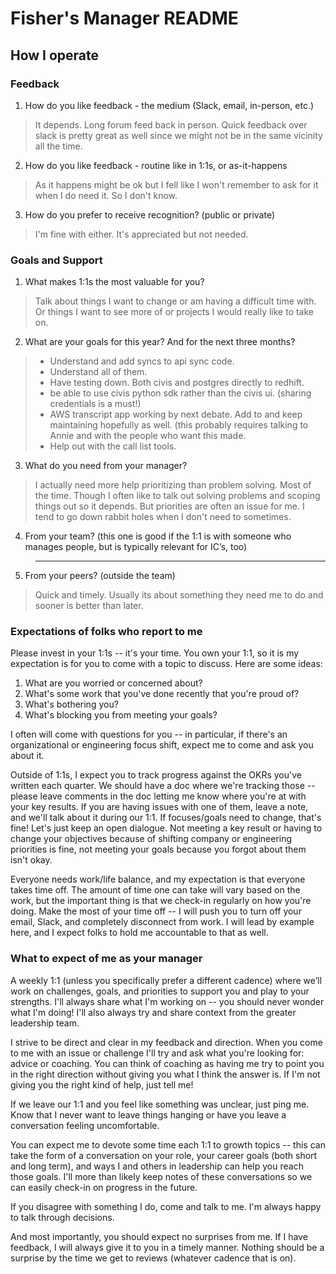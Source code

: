 # Fisher's Manager README

## How I operate

### Feedback

1. How do you like feedback - the medium (Slack, email, in-person, etc.)
> It depends. Long forum feed back in person. Quick feedback over slack is pretty great as well since we might not be in the same vicinity all the time.
2. How do you like feedback - routine like in 1:1s, or as-it-happens
> As it happens might be ok but I fell like I won't remember to ask for it when I do need it. So I don't know.
3. How do you prefer to receive recognition? (public or private)
> I'm fine with either. It's appreciated but not needed.

### Goals and Support

1. What makes 1:1s the most valuable for you?
> Talk about things I want to change or am having a difficult time with. Or things I want to see more of or projects I would really like to take on.
2. What are your goals for this year? And for the next three months?
> - Understand and add syncs to api sync code. 
> - Understand all of them.
> - Have testing down. Both civis and postgres directly to redhift.
> - be able to use civis python sdk rather than the civis ui. (sharing credentials is a must!)
> - AWS transcript app working by next debate. Add to and keep maintaining hopefully as well. (this probably requires talking to Annie and with the people who want this made.
> - Help out with the call list tools.
3. What do you need from your manager?
> I actually need more help prioritizing than problem solving. Most of the time. Though I often like to talk out solving problems and scoping things out so it depends. But priorities are often an issue for me. I tend to go down rabbit holes when I don't need to sometimes.
4. From your team? (this one is good if the 1:1 is with someone who manages people, but is typically relevant for IC’s, too)
> ___
5. From your peers? (outside the team)
> Quick and timely. Usually its about something they need me to do and sooner is better than later.

### Expectations of folks who report to me

Please invest in your 1:1s -- it's your time. You own your 1:1, so it is my expectation is for you to come with a topic to discuss. Here are some ideas:
1. What are you worried or concerned about?
2. What's some work that you've done recently that you're proud of?
3. What's bothering you?
4. What's blocking you from meeting your goals?

I often will come with questions for you -- in particular, if there's an organizational or engineering focus shift, expect me to come and ask you about it.

Outside of 1:1s, I expect you to track progress against the OKRs you've written each quarter. We should have a doc where we're tracking those -- please leave comments in the doc letting me know where you're at with your key results. If you are having issues with one of them, leave a note, and we'll talk about it during our 1:1. If focuses/goals need to change, that's fine! Let's just keep an open dialogue. Not meeting a key result or having to change your objectives because of shifting company or engineering priorities is fine, not meeting your goals because you forgot about them isn't okay.

Everyone needs work/life balance, and my expectation is that everyone takes time off. The amount of time one can take will vary based on the work, but the important thing is that we check-in regularly on how you're doing. Make the most of your time off -- I will push you to turn off your email, Slack, and completely disconnect from work. I will lead by example here, and I expect folks to hold me accountable to that as well.

### What to expect of me as your manager

A weekly 1:1 (unless you specifically prefer a different cadence) where we’ll work on challenges, goals, and priorities to support you and play to your strengths. I'll always share what I'm working on -- you should never wonder what I'm doing! I'll also always try and share context from the greater leadership team.

I strive to be direct and clear in my feedback and direction. When you come to me with an issue or challenge I'll try and ask what you're looking for: advice or coaching. You can think of coaching as having me try to point you in the right direction without giving you what I think the answer is. If I'm not giving you the right kind of help, just tell me!

If we leave our 1:1 and you feel like something was unclear, just ping me. Know that I never want to leave things hanging or have you leave a conversation feeling uncomfortable.

You can expect me to devote some time each 1:1 to growth topics -- this can take the form of a conversation on your role, your career goals (both short and long term), and ways I and others in leadership can help you reach those goals. I'll more than likely keep notes of these conversations so we can easily check-in on progress in the future.

If you disagree with something I do, come and talk to me. I'm always happy to talk through decisions.

And most importantly, you should expect no surprises from me. If I have feedback, I will always give it to you in a timely manner. Nothing should be a surprise by the time we get to reviews (whatever cadence that is on).
